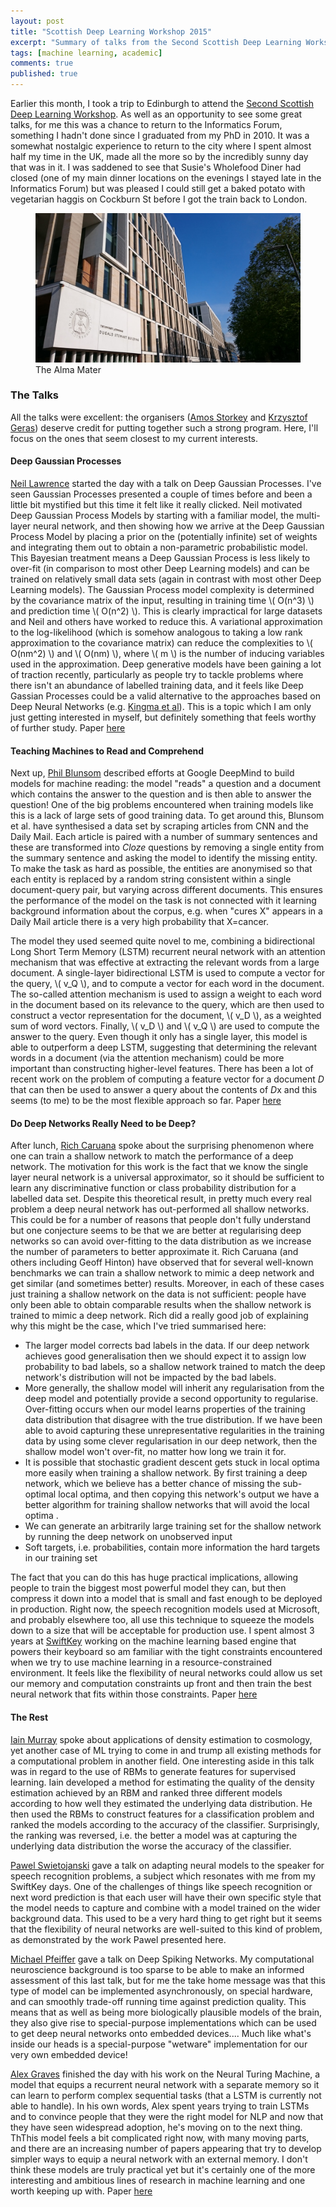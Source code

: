 ```yaml
---
layout: post
title: "Scottish Deep Learning Workshop 2015"
excerpt: "Summary of talks from the Second Scottish Deep Learning Workshop."
tags: [machine learning, academic]
comments: true
published: true
---
```


Earlier this month, I took a trip to Edinburgh to attend the <a
href="http://workshops.inf.ed.ac.uk/deep/deep2015/">Second Scottish
Deep Learning Workshop</a>. As well as an opportunity to see some
great talks, for me this was a chance to return to the Informatics
Forum, something I hadn't done since I graduated from my PhD
in 2010. It was a somewhat nostalgic experience to return to the city
where I spent almost half my time in the UK, made all the more so by
the incredibly sunny day that was in it. I was saddened to see that
Susie's Wholefood Diner had closed (one of my main dinner locations on
the evenings I stayed late in the Informatics Forum) but was pleased I
could still get a baked potato with vegetarian haggis on Cockburn St
before I got the train back to London.

<figure>
<a href="/images/thealmamater.jpg"><img src="/images/thealmamater.jpg"></a>
    <figcaption>The Alma Mater</figcaption>
</figure>

### The Talks

All the talks were excellent: the organisers (<a
href="http://homepages.inf.ed.ac.uk/amos/">Amos Storkey</a> and <a
href="http://homepages.inf.ed.ac.uk/s1060594/">Krzysztof Geras</a>)
deserve credit for putting together such a strong program. Here, I'll
focus on the ones that seem closest to my current interests.

#### Deep Gaussian Processes

<a href="http://inverseprobability.com/">Neil Lawrence</a> started the
day with a talk on Deep Gaussian Processes. I've seen Gaussian
Processes presented a couple of times before and been a little bit
mystified but this time it felt like it really clicked. Neil motivated
Deep Gaussian Process Models by starting with a familiar model, the
multi-layer neural network, and then showing how we arrive at the Deep
Gaussian Process Model by placing a prior on the (potentially
infinite) set of weights and integrating them out to obtain a
non-parametric probabilistic model. This Bayesian treatment means a
Deep Gaussian Process is less likely to over-fit (in comparison to
most other Deep Learning models) and can be trained on relatively
small data sets (again in contrast with most other Deep Learning
models). The Gaussian Process model complexity is determined by the
covariance matrix of the input, resulting in training time \\( O(n^3)
\\) and prediction time \\( O(n^2) \\). This is clearly impractical
for large datasets and Neil and others have worked to reduce this. A
variational approximation to the log-likelihood (which is somehow
analogous to taking a low rank approximation to the covariance matrix)
can reduce the complexities to \\( O(nm^2) \\) and \\( O(nm) \\),
where \\( m \\) is the number of inducing variables used in the
approximation. Deep generative models have been gaining a lot of
traction recently, particularly as people try to tackle problems where
there isn't an abundance of labelled training data, and it feels like
Deep Gassian Processes could be a valid alternative to the approaches
based on Deep Neural Networks (e.g. <a
href="http://papers.nips.cc/paper/5352-semi-supervised-learning-with-deep-generative-models">Kingma
et al</a>). This is a topic which I am only just getting interested in
myself, but definitely something that feels worthy of further study.
Paper <a
href="http://jmlr.org/proceedings/papers/v31/damianou13a.html">here</a>

#### Teaching Machines to Read and Comprehend

Next up, <a href="https://www.cs.ox.ac.uk/people/phil.blunsom/">Phil
Blunsom</a> described efforts at Google DeepMind to build models for
machine reading: the model "reads" a question and a document which
contains the answer to the question and is then able to answer the
question! One of the big problems encountered when training models
like this is a lack of large sets of good training data. To get around
this, Blunsom et al. have synthesised a data set by scraping articles
from CNN and the Daily Mail. Each article is paired with a number of
summary sentences and these are transformed into *Cloze* questions by
removing a single entity from the summary sentence and asking the
model to identify the missing entity. To make the task as hard as
possible, the entities are anonymised so that each entity is replaced
by a random string consistent within a single document-query pair, but
varying across different documents.  This ensures the performance of
the model on the task is not connected with it learning background
information about the corpus, e.g. when "cures X" appears in a Daily
Mail article there is a very high probability that X=cancer.

The model they used seemed quite novel to me, combining a
bidirectional Long Short Term Memory (LSTM) recurrent neural network
with an attention mechanism that was effective at extracting the
relevant words from a large document. A single-layer bidirectional
LSTM is used to compute a vector for the query, \\( v_Q \\), and to
compute a vector for each word in the document. The so-called
attention mechanism is used to assign a weight to each word in the
document based on its relevance to the query, which are then used to
construct a vector representation for the document, \\( v_D \\), as a
weighted sum of word vectors. Finally, \\( v_D \\) and \\( v_Q \\) are
used to compute the answer to the query. Even though it only has a
single layer, this model is able to outperform a deep LSTM, suggesting
that determining the relevant words in a document (via the attention
mechanism) could be more important than constructing higher-level
features. There has been a lot of recent work on the problem of
computing a feature vector for a document *D* that can then be used to
answer a query about the contents of *D*x and this seems (to me) to be
the most flexible approach so far.  Paper <a href="here
http://arxiv.org/abs/1506.03340">here</a>

#### Do Deep Networks Really Need to be Deep?

After lunch, <a href="http://www.cs.cornell.edu/~caruana/">Rich
Caruana</a> spoke about the surprising phenomenon where one can train
a shallow network to match the performance of a deep network. The
motivation for this work is the fact that we know the single layer
neural network is a universal approximator, so it should be sufficient
to learn any discriminative function or class probability distribution
for a labelled data set. Despite this theoretical result, in pretty
much every real problem a deep neural network has out-performed all
shallow networks. This could be for a number of reasons that people
don't fully understand but one conjecture seems to be that we are
better at regularising deep networks so can avoid over-fitting to the
data distribution as we increase the number of parameters to better
approximate it. Rich Caruana (and others including Geoff Hinton) have
observed that for several well-known benchmarks we can train a shallow
network to mimic a deep network and get similar (and sometimes better)
results. Moreover, in each of these cases just training a shallow
network on the data is not sufficient: people have only been able to
obtain comparable results when the shallow network is trained to mimic
a deep network. Rich did a really good job of explaining why this
might be the case, which I've tried summarised here:

*   The larger model corrects bad labels in the data. If our deep
    network achieves good generalisation then we should expect it to
    assign low probability to bad labels, so a shallow network trained
    to match the deep network's distribution will not be impacted by
    the bad labels.
*   More generally, the shallow model will inherit any regularisation
    from the deep model and potentially provide a second opportunity
    to regularise. Over-fitting occurs when our model learns
    properties of the training data distribution that disagree with
    the true distribution. If we have been able to avoid capturing
    these unrepresentative regularities in the training data by using
    some clever regularisation in our deep network, then the shallow
    model won't over-fit, no matter how long we train it for.
*   It is possible that stochastic gradient descent gets stuck in
    local optima more easily when training a shallow network. By first
    training a deep network, which we believe has a better chance of
    missing the sub-optimal local optima, and then copying this
    network's output we have a better algorithm for training shallow
    networks that will avoid the local optima .
*   We can generate an arbitrarily large training set for the shallow
    network by running the deep network on unobserved input
*   Soft targets, i.e. probabilities, contain more information the
    hard targets in our training set

The fact that you can do this has huge practical implications,
allowing people to train the biggest most powerful model they can, but
then compress it down into a model that is small and fast enough to be
deployed in production. Right now, the speech recognition models used
at Microsoft, and probably elsewhere too, all use this technique to
squeeze the models down to a size that will be acceptable for
production use. I spent almost 3 years at <a
href="http://swiftkey.com/">SwiftKey</a> working on the machine
learning based engine that powers their keyboard so am familiar with
the tight constraints encountered when we try to use machine learning
in a resource-constrained environment. It feels like the flexibility
of neural networks could allow us set our memory and computation
constraints up front and then train the best neural network that fits
within those constraints. Paper <a
href="http://papers.nips.cc/paper/5484-do-deep-nets-really-need-to-be-deep">here</a>

#### The Rest

<a href="http://homepages.inf.ed.ac.uk/imurray2/">Iain Murray</a>
spoke about applications of density estimation to cosmology, yet
another case of ML trying to come in and trump all existing methods
for a computational problem in another field. One interesting aside in
this talk was in regard to the use of RBMs to generate features for
supervised learning. Iain developed a method for estimating the
quality of the density estimation achieved by an RBM and ranked three
different models according to how well they estimated the underlying
data distribution. He then used the RBMs to construct features for a
classification problem and ranked the models according to the accuracy
of the classifier. Surprisingly, the ranking was reversed, i.e. the
better a model was at capturing the underlying data distribution the
worse the accuracy of the classifier.

<a href="http://homepages.inf.ed.ac.uk/s1136550/">Pawel
Swietojanski</a> gave a talk on adapting neural models to the speaker
for speech recognition problems, a subject which resonates with me
from my SwiftKey days. One of the challenges of things like speech
recognition or next word prediction is that each user will have their
own specific style that the model needs to capture and combine with a
model trained on the wider background data. This used to be a very
hard thing to get right but it seems that the flexibility of neural
networks are well-suited to this kind of problem, as demonstrated by
the work Pawel presented here.

<a href="https://www.ini.uzh.ch/people/pfeiffer">Michael Pfeiffer</a>
gave a talk on Deep Spiking Networks. My computational neuroscience
background is too sparse to be able to make an informed assessment of
this last talk, but for me the take home message was that this type of
model can be implemented asynchronously, on special hardware, and can
smoothly trade-off running time against prediction quality. This means
that as well as being more biologically plausible models of the brain,
they also give rise to special-purpose implementations which can be
used to get deep neural networks onto embedded devices.... Much like
what's inside our heads is a special-purpose "wetware" implementation
for our very own embedded device!

<a href="http://www.cs.toronto.edu/~graves/">Alex Graves</a> finished
the day with his work on the Neural Turing Machine, a model that
equips a recurrent neural network with a separate memory so it can
learn to perform complex sequential tasks (that a LSTM is currently
not able to handle). In his own words, Alex spent years trying to
train LSTMs and to convince people that they were the right model for
NLP and now that they have seen widespread adoption, he's moving on to
the next thing. ThThis model feels a bit complicated right now, with
many moving parts, and there are an increasing number of papers
appearing that try to develop simpler ways to equip a neural network
with an external memory. I don't think these models are truly
practical yet but it's certainly one of the more interesting and
ambitious lines of research in machine learning and one worth keeping
up with. Paper <a href="http://arxiv.org/abs/1410.5401">here</a>
